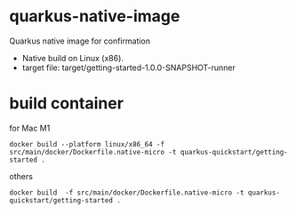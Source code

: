 # quarkus-native-image
Quarkus native image for confirmation

 - Native build on Linux (x86).
 - target file: target/getting-started-1.0.0-SNAPSHOT-runner
 
# build container

for Mac M1
```
docker build --platform linux/x86_64 -f src/main/docker/Dockerfile.native-micro -t quarkus-quickstart/getting-started .
```

others
```
docker build  -f src/main/docker/Dockerfile.native-micro -t quarkus-quickstart/getting-started .
```

